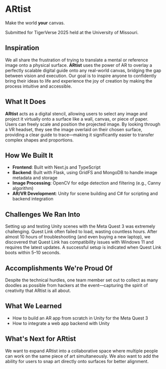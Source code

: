 # ARtist
Make the world **your** canvas.

Submitted for TigerVerse 2025 held at the University of Missouri.
## Inspiration
We all share the frustration of trying to translate a mental or reference image onto a physical surface. **ARtist** uses the power of AR to overlay a perfectly scalable digital guide onto any real-world canvas, bridging the gap between vision and execution. Our goal is to inspire anyone to confidently bring their ideas to life and experience the joy of creation by making the process intuitive and accessible.

## What It Does
**ARtist** acts as a digital stencil, allowing users to select any image and project it virtually onto a surface like a wall, canvas, or piece of paper. Users can freely scale and position the projected image. By looking through a VR headset, they see the image overlaid on their chosen surface, providing a clear guide to trace—making it significantly easier to transfer complex shapes and proportions.

## How We Built It
- **Frontend**: Built with Next.js and TypeScript
- **Backend**: Built with Flask, using GridFS and MongoDB to handle image metadata and storage
- **Image Processing**: OpenCV for edge detection and filtering (e.g., Canny algorithm)
- **AR/VR Development**: Unity for scene building and C# for scripting and backend integration

## Challenges We Ran Into
Setting up and testing Unity scenes with the Meta Quest 3 was extremely challenging. Quest Link often failed to load, wasting countless hours. After almost 10 hours of troubleshooting (and even buying a new laptop), we discovered that Quest Link has compatibility issues with Windows 11 and requires the latest updates. A successful setup is indicated when Quest Link boots within 5–10 seconds.

## Accomplishments We're Proud Of
Despite the technical hurdles, one team member set out to collect as many doodles as possible from hackers at the event—capturing the spirit of creativity that ARtist is all about.

## What We Learned
- How to build an AR app from scratch in Unity for the Meta Quest 3
- How to integrate a web app backend with Unity

## What's Next for ARtist
We want to expand ARtist into a collaborative space where multiple people can work on the same piece of art simultaneously. We also want to add the ability for users to snap art directly onto surfaces for better alignment.
